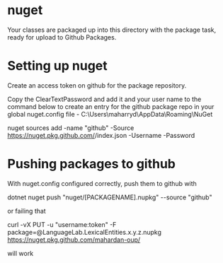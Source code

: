 nuget
==========

Your classes are packaged up into this directory with the package task, ready for upload to Github Packages.

Setting up nuget
================

Create an access token on github for the package repository.
<!-- https://help.github.com/en/github/authenticating-to-github/creating-a-personal-access-token-for-the-command-line#creating-a-token -->

Copy the ClearTextPassword and add it and your user name to the command below to create an entry for the github package repo in your global nuget.config file - C:\Users\maharryd\AppData\Roaming\NuGet

nuget sources add -name "github" -Source https://nuget.pkg.github.com/<account>/index.json -Username <user> -Password <PAT>

<!-- See https://help.github.com/en/github/managing-packages-with-github-packages/configuring-dotnet-cli-for-use-with-github-packages for full details -->

Pushing packages to github
==========================

With nuget.config configured correctly, push them to github with

dotnet nuget push "nuget/[PACKAGENAME].nupkg" --source "github"

or failing that 

curl -vX PUT -u "username:token" -F package=@LanguageLab.LexicalEntities.x.y.z.nupkg https://nuget.pkg.github.com/mahardan-oup/

will work
